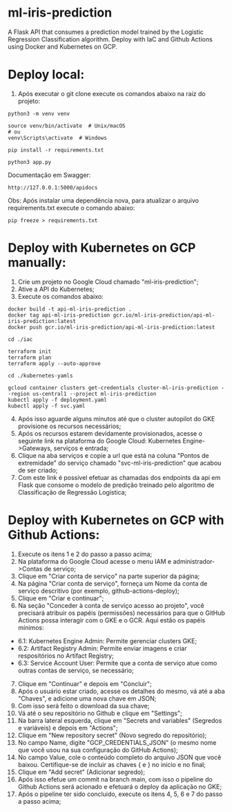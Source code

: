 # ml-iris-prediction

A Flask API that consumes a prediction model trained by the Logistic Regression Classification algorithm. Deploy with IaC and Github Actions using Docker and Kubernetes on GCP.

# Deploy local:

1. Após executar o git clone execute os comandos abaixo na raiz do projeto:

```
python3 -m venv venv

source venv/bin/activate  # Unix/macOS
# ou
venv\Scripts\activate  # Windows

pip install -r requirements.txt

python3 app.py
```

Documentação em Swagger:

```
http://127.0.0.1:5000/apidocs
```

Obs: Após instalar uma dependência nova, para atualizar o arquivo requirements.txt execute o comando abaixo:

```
pip freeze > requirements.txt
```

# Deploy with Kubernetes on GCP manually:

1. Crie um projeto no Google Cloud chamado "ml-iris-prediction";
2. Ative a API do Kubernetes;
3. Execute os comandos abaixo:

```
docker build -t api-ml-iris-prediction .  
docker tag api-ml-iris-prediction gcr.io/ml-iris-prediction/api-ml-iris-prediction:latest
docker push gcr.io/ml-iris-prediction/api-ml-iris-prediction:latest

cd ./iac

terraform init
terraform plan
terraform apply --auto-approve

cd ./kubernetes-yamls

gcloud container clusters get-credentials cluster-ml-iris-prediction --region us-central1 --project ml-iris-prediction
kubectl apply -f deployment.yaml
kubectl apply -f svc.yaml
```

4. Após isso aguarde alguns minutos até que o cluster autopilot do GKE provisione os recursos necessários;
5. Após os recursos estarem devidamente provisionados, acesse o seguinte link na plataforma do Google Cloud: Kubernetes Engine->Gateways, serviços e entrada;
6. Clique na aba serviços e copie a url que está na coluna "Pontos de extremidade" do serviço chamado "svc-ml-iris-prediction" que acabou de ser criado;
7. Com este link é possível efetuar as chamadas dos endpoints da api em Flask que consome o modelo de predição treinado pelo algoritmo de Classificação de Regressão Logística;

# Deploy with Kubernetes on GCP with Github Actions:

1. Execute os itens 1 e 2 do passo a passo acima;
2. Na plataforma do Google Cloud acesse o menu IAM e administrador->Contas de serviço;
3. Clique em "Criar conta de serviço" na parte superior da página;
4. Na página "Criar conta de serviço", forneça um Nome da conta de serviço descritivo (por exemplo, github-actions-deploy);
5. Clique em "Criar e continuar";
6. Na seção "Conceder à conta de serviço acesso ao projeto", você precisará atribuir os papéis (permissões) necessários para que o GitHub Actions possa interagir com o GKE e o GCR. Aqui estão os papéis mínimos:
  - 6.1: Kubernetes Engine Admin: Permite gerenciar clusters GKE;
  - 6.2: Artifact Registry Admin: Permite enviar imagens e criar respositórios no Artifact Registry;
  - 6.3: Service Account User: Permite que a conta de serviço atue como outras contas de serviço, se necessário;
7. Clique em "Continuar" e depois em "Concluir";
8. Após o usuário estar criado, acesse os detalhes do mesmo, vá até a aba "Chaves", e adicione uma nova chave em JSON;
9. Com isso será feito o download da sua chave;
10. Vá até o seu repositório no Github e clique em "Settings";
11. Na barra lateral esquerda, clique em "Secrets and variables" (Segredos e variáveis) e depois em "Actions";
12. Clique em "New repository secret" (Novo segredo do repositório);
13. No campo Name, digite "GCP_CREDENTIALS_JSON" (o mesmo nome que você usou na sua configuração do GitHub Actions);
14. No campo Value, cole o conteúdo completo do arquivo JSON que você baixou. Certifique-se de incluir as chaves { e } no início e no final;
15. Clique em "Add secret" (Adicionar segredo);
16. Após isso efetue um commit na branch main, com isso o pipeline do Github Actions será acionado e efetuará o deploy da aplicação no GKE;
17. Após o pipeline ter sido concluido, execute os itens 4, 5, 6 e 7 do passo a passo acima;
